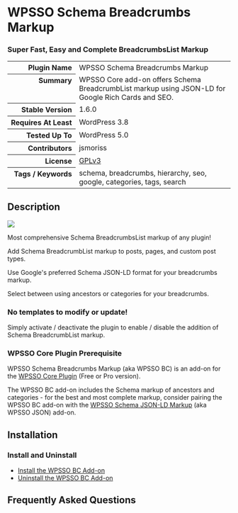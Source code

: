 <h1>WPSSO Schema Breadcrumbs Markup</h1><h3>Super Fast, Easy and Complete BreadcrumbsList Markup</h3>

<table>
<tr><th align="right" valign="top" nowrap>Plugin Name</th><td>WPSSO Schema Breadcrumbs Markup</td></tr>
<tr><th align="right" valign="top" nowrap>Summary</th><td>WPSSO Core add-on offers Schema BreadcrumbList markup using JSON-LD for Google Rich Cards and SEO.</td></tr>
<tr><th align="right" valign="top" nowrap>Stable Version</th><td>1.6.0</td></tr>
<tr><th align="right" valign="top" nowrap>Requires At Least</th><td>WordPress 3.8</td></tr>
<tr><th align="right" valign="top" nowrap>Tested Up To</th><td>WordPress 5.0</td></tr>
<tr><th align="right" valign="top" nowrap>Contributors</th><td>jsmoriss</td></tr>
<tr><th align="right" valign="top" nowrap>License</th><td><a href="https://www.gnu.org/licenses/gpl.txt">GPLv3</a></td></tr>
<tr><th align="right" valign="top" nowrap>Tags / Keywords</th><td>schema, breadcrumbs, hierarchy, seo, google, categories, tags, search</td></tr>
</table>

<h2>Description</h2>

<p style="margin:0;"><img class="readme-icon" src="https://surniaulula.github.io/wpsso-breadcrumbs/assets/icon-256x256.png"></p>

<p>Most comprehensive Schema BreadcrumbsList markup of any plugin!</p>

<p>Add Schema BreadcrumbList markup to posts, pages, and custom post types.</p>

<p>Use Google's preferred Schema JSON-LD format for your breadcrumbs markup.</p>

<p>Select between using ancestors or categories for your breadcrumbs.</p>

<h3>No templates to modify or update!</h3>

<p>Simply activate / deactivate the plugin to enable / disable the addition of Schema BreadcrumbList markup.</p>

<h3>WPSSO Core Plugin Prerequisite</h3>

<p>WPSSO Schema Breadcrumbs Markup (aka WPSSO BC) is an add-on for the <a href="https://wordpress.org/plugins/wpsso/">WPSSO Core Plugin</a> (Free or Pro version).</p>

<p>The WPSSO BC add-on includes the Schema markup of ancestors and categories - for the best and most complete markup, consider pairing the WPSSO BC add-on with the <a href="https://wordpress.org/plugins/wpsso-schema-json-ld/">WPSSO Schema JSON-LD Markup</a> (aka WPSSO JSON) add-on.</p>


<h2>Installation</h2>

<h3 class="top">Install and Uninstall</h3>

<ul>
<li><a href="https://wpsso.com/docs/plugins/wpsso-breadcrumbs/installation/install-the-plugin/">Install the WPSSO BC Add-on</a></li>
<li><a href="https://wpsso.com/docs/plugins/wpsso-breadcrumbs/installation/uninstall-the-plugin/">Uninstall the WPSSO BC Add-on</a></li>
</ul>


<h2>Frequently Asked Questions</h2>




